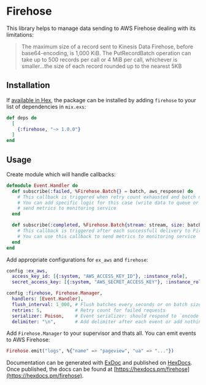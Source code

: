 # Firehose

This library helps to manage data sending to AWS Firehose dealing with its limitations:

> The maximum size of a record sent to Kinesis Data Firehose, before base64-encoding, is 1,000 KiB.
> The PutRecordBatch operation can take up to 500 records per call or 4 MiB per call, whichever is smaller...the size of each record rounded up to the nearest 5KB

## Installation

If [available in Hex](https://hex.pm/docs/publish), the package can be installed
by adding `firehose` to your list of dependencies in `mix.exs`:

```elixir
def deps do
  [
    {:firehose, "~> 1.0.0"}
  ]
end
```

## Usage

Create module which will handle callbacks:

```elixir
defmodule Event.Handler do
  def subscribe(:failed, %Firehose.Batch{} = batch, aws_response) do
    # This callback is triggered when retry count exhausted and batch not delivered.
    # You can add specific logic for this case (write data to queue or database etc) or
    # send metrics to monitoring service
  end

  def subscribe(:completed, %Firehose.Batch{stream: stream, size: batch_size, records: records}) do
    # This callback is triggered after each successfull delivery to Firehose.
    # You can use this callback to send metrics to monitoring service
  end
end
```

Add appropriate configurations for `ex_aws` and `firehose`:

```elixir
config :ex_aws,
  access_key_id: [{:system, "AWS_ACCESS_KEY_ID"}, :instance_role],
  secret_access_key: [{:system, "AWS_SECRET_ACCESS_KEY"}, :instance_role]

config :firehose, Firehose.Manager,
  handlers: [Event.Handler],
  flush_interval: 1_000, # Flush batches every seconds or on batch size limit
  retries: 5,            # Retry count for failed requests
  serializer: Poison,    # Event serializer: should respond to `encode` and `decode` methods
  delimiter: "\n",       # Add delimiter after each event or add nothing if `false` or `nil` set
```

Add `Firehose.Manager` to your supervisor and thats all. You can emit events to AWS Firehose:

```elixir
Firehose.emit("logs", %{"name" => "pageview", "ua" => "..."})
```


Documentation can be generated with [ExDoc](https://github.com/elixir-lang/ex_doc)
and published on [HexDocs](https://hexdocs.pm). Once published, the docs can
be found at [https://hexdocs.pm/firehose](https://hexdocs.pm/firehose).

